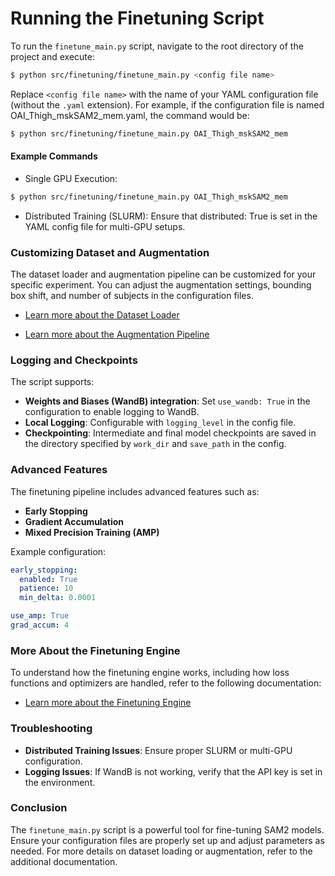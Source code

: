 # Running the Finetuning Script

To run the `finetune_main.py` script, navigate to the root directory of the project and execute:

```bash
$ python src/finetuning/finetune_main.py <config file name>
```

Replace `<config file name>` with the name of your YAML configuration file (without the `.yaml` extension). For example, if the configuration file is named OAI_Thigh_mskSAM2_mem.yaml, the command would be:

```bash
$ python src/finetuning/finetune_main.py OAI_Thigh_mskSAM2_mem
```

#### Example Commands
- Single GPU Execution:

```bash
$ python src/finetuning/finetune_main.py OAI_Thigh_mskSAM2_mem
```

- Distributed Training (SLURM): Ensure that distributed: True is set in the YAML config file for multi-GPU setups.

### Customizing Dataset and Augmentation
The dataset loader and augmentation pipeline can be customized for your specific experiment. You can adjust the augmentation settings, bounding box shift, and number of subjects in the configuration files.

- [Learn more about the Dataset Loader](https://github.com/gabbieHoyer/AutoMedLabel/blob/main/docs/pipeline_details/dataset_dataloader.md)

- [Learn more about the Augmentation Pipeline](path/to/augmentation_pipeline.md)


### Logging and Checkpoints
The script supports:

- **Weights and Biases (WandB) integration**: Set `use_wandb: True` in the configuration to enable logging to WandB.
- **Local Logging**: Configurable with `logging_level` in the config file.
- **Checkpointing**: Intermediate and final model checkpoints are saved in the directory specified by `work_dir` and `save_path` in the config.

### Advanced Features
The finetuning pipeline includes advanced features such as:

- **Early Stopping**
- **Gradient Accumulation**
- **Mixed Precision Training (AMP)**

Example configuration:

```yaml
early_stopping:
  enabled: True
  patience: 10
  min_delta: 0.0001

use_amp: True
grad_accum: 4
```

### More About the Finetuning Engine
To understand how the finetuning engine works, including how loss functions and optimizers are handled, refer to the following documentation:

- [Learn more about the Finetuning Engine](https://github.com/gabbieHoyer/AutoMedLabel/blob/main/docs/pipeline_details/finetuning_engine.md)

### Troubleshooting
- **Distributed Training Issues**: Ensure proper SLURM or multi-GPU configuration.
- **Logging Issues**: If WandB is not working, verify that the API key is set in the environment.

### Conclusion
The `finetune_main.py` script is a powerful tool for fine-tuning SAM2 models. Ensure your configuration files are properly set up and adjust parameters as needed. For more details on dataset loading or augmentation, refer to the additional documentation.